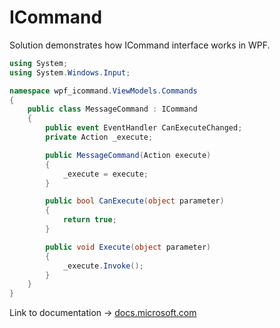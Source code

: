 # ICommand

Solution demonstrates how ICommand interface works in WPF. 

```cs
using System;
using System.Windows.Input;

namespace wpf_icommand.ViewModels.Commands
{
    public class MessageCommand : ICommand
    {
        public event EventHandler CanExecuteChanged;
        private Action _execute;

        public MessageCommand(Action execute)
        {
            _execute = execute;
        }

        public bool CanExecute(object parameter)
        {
            return true;
        }

        public void Execute(object parameter)
        {
            _execute.Invoke();
        }
    }
}
 ```

Link to documentation -> [docs.microsoft.com](https://docs.microsoft.com/en-us/dotnet/api/system.windows.input.icommand?view=net-6.0)
